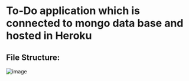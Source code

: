 
# To-Do application which is connected to mongo data base and hosted in Heroku

## File Structure:
![image](https://user-images.githubusercontent.com/75006432/198075802-e99f7b74-22d4-4732-bd14-ccb466d5b0d7.png)

